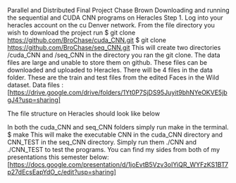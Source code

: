 Parallel and Distributed Final Project
Chase Brown
Downloading and running the sequential and CUDA CNN programs on Heracles
Step 1.
Log into your heracles account on the cu Denver network.
From the file directory you wish to download the project run
    $ git clone https://github.com/BroChase/cuda_CNN.git
    $ git clone https://github.com/BroChase/seq_CNN.git
This will create two directories /cuda_CNN and /seq_CNN in the directory you ran the git clone. The data files are large and unable to store them on github. These files can be downloaded and uploaded to Heracles. There will be 4 files in the data folder. These are the train and test files from the edited Faces in the Wild dataset.
Data files : [https://drive.google.com/drive/folders/1Yt0P7SjDS95Juyit9bhNYeOKVE5jbgJ4?usp=sharing]

The file structure on Heracles should look like below


In both the cuda_CNN and seq_CNN folders simply run make in the terminal.
    $ make
This will make the executable CNN in the cuda_CNN directory and CNN_TEST in the seq_CNN directory.
Simply run them ./CNN and ./CNN_TEST to test the programs.
You can find my sides from both of my presentations this semester below:
[https://docs.google.com/presentation/d/1joEvtB5Vzv3oIYiQR_WYFzKS1BT7p27dEcsEapYdO_c/edit?usp=sharing]
